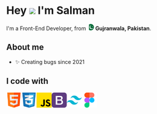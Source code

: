 <h1> Hey <img src="https://emojis.slackmojis.com/emojis/images/1577305505/7373/hand_wave.gif?1577305505" width="50" /> I'm Salman</h1>

<p> I'm a Front-End Developer, from <img src="./assets/pakistan.png" width="17" /> <b>Gujranwala, Pakistan</b>. </p>

## About me

- ✨ Creating bugs since 2021

## I code with

<a  target="_blank">
  <img align="left" title="HTML" alt="HTML" width="40px" src="./assets/html.png " />
</a>

<a  target="_blank">
  <img align="left" title="CSS" alt="CSS" width="40px" src="./assets/social.png" />
</a>
<a  " target="_blank">
  <img align="left" title="JavaScript" alt="JavaScript" width="40px" src="./assets/js.png" />
</a>

<a  target="_blank">
 <img align="left" title="Bootstrap" alt="Bootstrap" width="40px" src="./assets/bootstrap.png" />
</a>

<a   target="_blank">
 <img align="left" title="Tailwind CSS" alt="Tailwind CSS" width="40px" src="./assets/tailwind-logo.svg" />
</a>
<a href="https://www.figma.com/@MuhammadSalman_" target='_blank' target="_blank">
 <img align="left" title="Figma" alt="Figma" width="40px" src="./assets/figma.png" />
</a>
